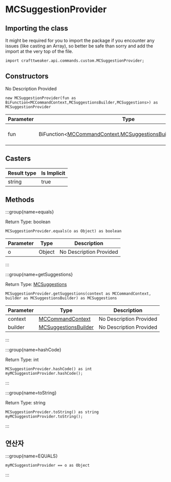 # MCSuggestionProvider

## Importing the class

It might be required for you to import the package if you encounter any issues (like casting an Array), so better be safe than sorry and add the import at the very top of the file.
```zenscript
import crafttweaker.api.commands.custom.MCSuggestionProvider;
```


## Constructors

No Description Provided
```zenscript
new MCSuggestionProvider(fun as BiFunction<MCCommandContext,MCSuggestionsBuilder,MCSuggestions>) as MCSuggestionProvider
```

| Parameter | Type                                                                                                                                                                                                                                  | Description             |
| --------- | ------------------------------------------------------------------------------------------------------------------------------------------------------------------------------------------------------------------------------------- | ----------------------- |
| fun       | BiFunction&lt;[MCCommandContext](/vanilla/api/commands/custom/MCCommandContext),[MCSuggestionsBuilder](/vanilla/api/commands/custom/MCSuggestionsBuilder),[MCSuggestions](/vanilla/api/commands/custom/MCSuggestions)&gt; | No Description Provided |



## Casters

| Result type | Is Implicit |
| ----------- | ----------- |
| string      | true        |

## Methods

:::group{name=equals}

Return Type: boolean

```zenscript
MCSuggestionProvider.equals(o as Object) as boolean
```

| Parameter | Type   | Description             |
| --------- | ------ | ----------------------- |
| o         | Object | No Description Provided |


:::

:::group{name=getSuggestions}

Return Type: [MCSuggestions](/vanilla/api/commands/custom/MCSuggestions)

```zenscript
MCSuggestionProvider.getSuggestions(context as MCCommandContext, builder as MCSuggestionsBuilder) as MCSuggestions
```

| Parameter | Type                                                                      | Description             |
| --------- | ------------------------------------------------------------------------- | ----------------------- |
| context   | [MCCommandContext](/vanilla/api/commands/custom/MCCommandContext)         | No Description Provided |
| builder   | [MCSuggestionsBuilder](/vanilla/api/commands/custom/MCSuggestionsBuilder) | No Description Provided |


:::

:::group{name=hashCode}

Return Type: int

```zenscript
MCSuggestionProvider.hashCode() as int
myMCSuggestionProvider.hashCode();
```

:::

:::group{name=toString}

Return Type: string

```zenscript
MCSuggestionProvider.toString() as string
myMCSuggestionProvider.toString();
```

:::


## 연산자

:::group{name=EQUALS}

```zenscript
myMCSuggestionProvider == o as Object
```

:::


